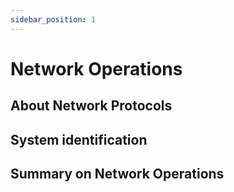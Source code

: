 ```yaml
---
sidebar_position: 1
---
```


# Network Operations


## About Network Protocols



## System identification


## Summary on Network Operations